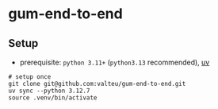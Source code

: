# gum-end-to-end

## Setup

- prerequisite: `python 3.11+` (`python3.13` recommended), [uv](https://docs.astral.sh/uv/getting-started/installation/)

```shell
# setup once
git clone git@github.com:valteu/gum-end-to-end.git
uv sync --python 3.12.7
source .venv/bin/activate
```
